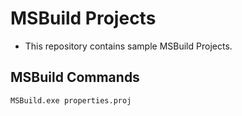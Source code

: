 # MSBuild Projects

* This repository contains sample MSBuild Projects.

## MSBuild Commands

```cmd
MSBuild.exe properties.proj
```
